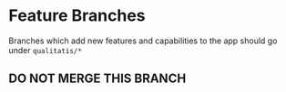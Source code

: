 # Feature Branches

Branches which add new features and capabilities to the app should go under `qualitatis/*`

## DO NOT MERGE THIS BRANCH
